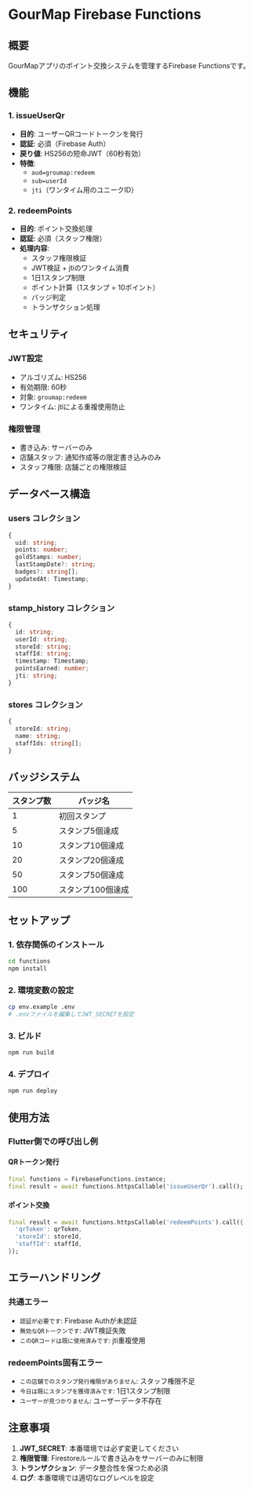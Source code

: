 # GourMap Firebase Functions

## 概要
GourMapアプリのポイント交換システムを管理するFirebase Functionsです。

## 機能

### 1. issueUserQr
- **目的**: ユーザーQRコードトークンを発行
- **認証**: 必須（Firebase Auth）
- **戻り値**: HS256の短命JWT（60秒有効）
- **特徴**: 
  - `aud=groumap:redeem`
  - `sub=userId`
  - `jti`（ワンタイム用のユニークID）

### 2. redeemPoints
- **目的**: ポイント交換処理
- **認証**: 必須（スタッフ権限）
- **処理内容**:
  - スタッフ権限検証
  - JWT検証 + jtiのワンタイム消費
  - 1日1スタンプ制限
  - ポイント計算（1スタンプ = 10ポイント）
  - バッジ判定
  - トランザクション処理

## セキュリティ

### JWT設定
- アルゴリズム: HS256
- 有効期限: 60秒
- 対象: `groumap:redeem`
- ワンタイム: jtiによる重複使用防止

### 権限管理
- 書き込み: サーバーのみ
- 店舗スタッフ: 通知作成等の限定書き込みのみ
- スタッフ権限: 店舗ごとの権限検証

## データベース構造

### users コレクション
```typescript
{
  uid: string;
  points: number;
  goldStamps: number;
  lastStampDate?: string;
  badges?: string[];
  updatedAt: Timestamp;
}
```

### stamp_history コレクション
```typescript
{
  id: string;
  userId: string;
  storeId: string;
  staffId: string;
  timestamp: Timestamp;
  pointsEarned: number;
  jti: string;
}
```

### stores コレクション
```typescript
{
  storeId: string;
  name: string;
  staffIds: string[];
}
```

## バッジシステム

| スタンプ数 | バッジ名 |
|------------|----------|
| 1 | 初回スタンプ |
| 5 | スタンプ5個達成 |
| 10 | スタンプ10個達成 |
| 20 | スタンプ20個達成 |
| 50 | スタンプ50個達成 |
| 100 | スタンプ100個達成 |

## セットアップ

### 1. 依存関係のインストール
```bash
cd functions
npm install
```

### 2. 環境変数の設定
```bash
cp env.example .env
# .envファイルを編集してJWT_SECRETを設定
```

### 3. ビルド
```bash
npm run build
```

### 4. デプロイ
```bash
npm run deploy
```

## 使用方法

### Flutter側での呼び出し例

#### QRトークン発行
```dart
final functions = FirebaseFunctions.instance;
final result = await functions.httpsCallable('issueUserQr').call();
```

#### ポイント交換
```dart
final result = await functions.httpsCallable('redeemPoints').call({
  'qrToken': qrToken,
  'storeId': storeId,
  'staffId': staffId,
});
```

## エラーハンドリング

### 共通エラー
- `認証が必要です`: Firebase Authが未認証
- `無効なQRトークンです`: JWT検証失敗
- `このQRコードは既に使用済みです`: jti重複使用

### redeemPoints固有エラー
- `この店舗でのスタンプ発行権限がありません`: スタッフ権限不足
- `今日は既にスタンプを獲得済みです`: 1日1スタンプ制限
- `ユーザーが見つかりません`: ユーザーデータ不存在

## 注意事項

1. **JWT_SECRET**: 本番環境では必ず変更してください
2. **権限管理**: Firestoreルールで書き込みをサーバーのみに制限
3. **トランザクション**: データ整合性を保つため必須
4. **ログ**: 本番環境では適切なログレベルを設定 